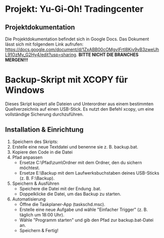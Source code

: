 # Projekt: Yu-Gi-Oh! Tradingcenter
## Projektdokumentation
Die Projektdokumentation befindet sich in Google Docs.
Das Dokument lässt sich mit folgendem Link aufrufen: <https://docs.google.com/document/d/1ZxABB00cOMgvIFrtl8Kiy9vB3zweUhL91OzMy_G2Hy4/edit?usp=sharing>.
**BITTE NICHT DIE BRANCHES MERGEN!!!**


# Backup-Skript mit XCOPY für Windows

Dieses Skript kopiert alle Dateien und Unterordner aus einem bestimmten Quellverzeichnis auf einen USB-Stick. Es nutzt den Befehl xcopy, um eine vollständige Sicherung durchzuführen.

## Installation & Einrichtung
1. Speichern des Skripts:
2. Erstelle eine neue Textdatei und benenne sie z. B. backup.bat.
3. Kopiere den Code in die Datei
4. Pfad anpassen
	- Ersetze C:\Pfad\zum\Ordner mit dem Ordner, den du sichern möchtest.
	- Ersetze E:\Backup mit dem Laufwerksbuchstaben deines USB-Sticks (z. B. F:\Backup).
5. Speichern & Ausführen
	- Speichere die Datei mit der Endung .bat.
	- Doppelklicke die Datei, um das Backup zu starten.
6. Automatisierung
	- Öffne die Taskplaner-App (taskschd.msc).
	- Erstelle eine neue Aufgabe und wähle "Einfacher Trigger" (z. B. täglich um 18:00 Uhr).
	- Wähle "Programm starten" und gib den Pfad zur backup.bat-Datei an.
	- Speichern & Fertig!
